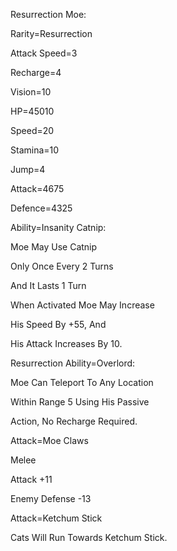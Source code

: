 Resurrection Moe:

Rarity=Resurrection

Attack Speed=3

Recharge=4

Vision=10

HP=45010

Speed=20

Stamina=10

Jump=4

Attack=4675

Defence=4325

Ability=Insanity Catnip:

Moe May Use Catnip

Only Once Every 2 Turns

And It Lasts 1 Turn

When Activated Moe May Increase 

His Speed By +55, And 

His Attack Increases By 10.

Resurrection Ability=Overlord:

Moe Can Teleport To Any Location

Within Range 5 Using His Passive

Action, No Recharge Required.

Attack=Moe Claws

Melee

Attack +11

Enemy Defense -13

Attack=Ketchum Stick

Cats Will Run Towards Ketchum Stick.

